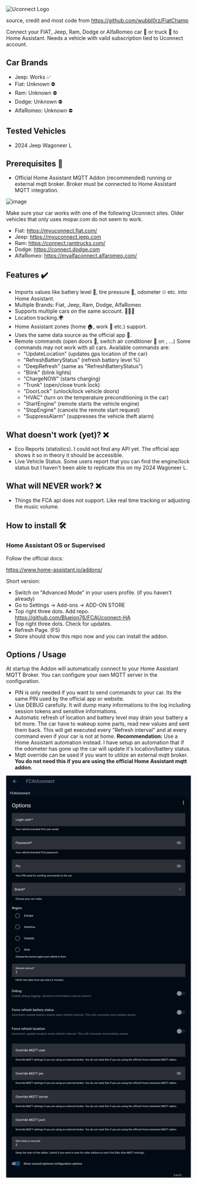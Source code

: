 ![Uconnect Logo](https://www.driveuconnect.com/content/dam/uconnect/global/header/Uconnect-small.png)

source, credit and most code from https://github.com/wubbl0rz/FiatChamp

Connect your FIAT, Jeep, Ram, Dodge or AlfaRomeo car 🚗 or truck 🚚 to Home Assistant. Needs a vehicle with valid subscription tied to Uconnect account.

## Car Brands

- Jeep: Works ✅
- Fiat: Unknown ⛔
- Ram: Unknown ⛔
- Dodge: Unknown ⛔
- AlfaRomeo: Unknown ⛔


## Tested Vehicles

- 2024 Jeep Wagoneer L

## Prerequisites 📃

- Official Home Assistant MQTT Addon (recommended) running or external mqtt broker. Broker must be connected to Home Assistant MQTT integration.

![image](https://user-images.githubusercontent.com/30373916/196045271-44287d3f-93ba-49c0-a72f-0bc92042efbb.png)

Make sure your car works with one of the following Uconnect sites. Older vehicles that only uses mopar.com do not seem to work.

- Fiat: https://myuconnect.fiat.com/
- Jeep: https://myuconnect.jeep.com
- Ram: https://connect.ramtrucks.com/
- Dodge: https://connect.dodge.com
- AlfaRomeo: https://myalfaconnect.alfaromeo.com/

## Features ✔️

- Imports values like battery level 🔋, tire pressure ‍💨, odometer ⏲ etc. into Home Assistant.
- Multiple Brands: Fiat, Jeep, Ram, Dodge, AlfaRomeo
- Supports multiple cars on the same account. 🚙🚗🚕
- Location tracking.🌍
- Home Assistant zones (home 🏠, work 🏦 etc.) support.
- Uses the same data source as the official app 📱.
- Remote commands (open doors 🚪, switch air conditioner 🧊 on , ...) Some commands may not work with all cars. Available commands are:
  - "UpdateLocation" (updates gps location of the car) 
  - "RefreshBatteryStatus" (refresh battery level %)
  - "DeepRefresh" (same as "RefreshBatteryStatus")
  - "Blink" (blink lights)
  - "ChargeNOW" (starts charging)
  - "Trunk" (open/close trunk lock)
  - "DoorLock" (unlock/lock vehicle doors)
  - "HVAC" (turn on the temperature preconditioning in the car)
  - "StartEngine" (remote starts the vehicle engine)
  - "StopEngine" (cancels the remote start request)
  - "SuppressAlarm" (suppresses the vehicle theft alarm)

## What doesn't work (yet)? ❌

- Eco Reports (statistics). I could not find any API yet. The official app shows it so in theory it should be accessible.
- Live Vehicle Status. Some users report that you can find the engine/lock status but I haven't been able to replicate this on my 2024 Wagoneer L.

## What will NEVER work? ❌

- Things the FCA api does not support. Like real time tracking or adjusting the music volume.

## How to install 🛠️

### Home Assistant OS or Supervised

Follow the official docs:

https://www.home-assistant.io/addons/ 

Short version:

- Switch on "Advanced Mode" in your users profile. (if you haven't already)
- Go to Settings -> Add-ons -> ADD-ON STORE
- Top right three dots. Add repo. https://github.com/Blueion76/FCAUconnect-HA
- Top right three dots. Check for updates.
- Refresh Page. (F5)
- Store should show this repo now and you can install the addon.

## Options / Usage

At startup the Addon will automatically connect to your Home Assistant MQTT Broker. You can configure your own MQTT server in the configuration.

- PIN is only needed if you want to send commands to your car. Its the same PIN used by the official app or website.
- Use DEBUG carefully. It will dump many informations to the log including session tokens and sensitive informations.
- Automatic refresh of location and battery level may drain your battery a bit more. The car have to wakeup some parts, read new values and sent them back. This will get executed every "Refresh interval" and at every command even if your car is not at home. __Recommendation:__  Use a Home Assistant automation instead. I have setup an automation that if the odometer has gone up the car will update it's location/battery status.
- Mqtt override can be used if you want to utilize an external mqtt broker. __You do not need this if you are using the official Home Assistant mqtt addon.__

<img src="https://raw.githubusercontent.com/Blueion76/FCAUconnect-HA/refs/heads/master/options.png" width="700px">
